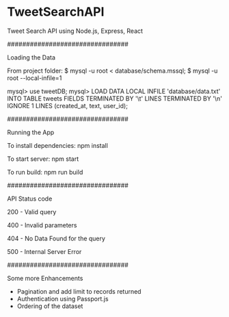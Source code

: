 # TweetSearchAPI

Tweet Search API using Node.js, Express, React

################################

Loading the Data

From project folder: 
$ mysql -u root < database/schema.mssql;
$ mysql -u root --local-infile=1

mysql> use tweetDB;
mysql> LOAD DATA LOCAL INFILE 'database/data.txt' INTO TABLE tweets FIELDS TERMINATED BY '\t' LINES TERMINATED BY '\n' IGNORE 1 LINES (created_at, text, user_id);

################################

Running the App

To install dependencies: npm install

To start server: npm start

To run build: npm run build

################################

API Status code

200 - Valid query

400 - Invalid parameters

404 - No Data Found for the query

500 - Internal Server Error

################################

Some more Enhancements

- Pagination and add limit to records returned
- Authentication using Passport.js
- Ordering of the dataset

